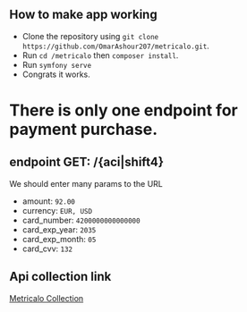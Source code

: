 ## How to make app working

- Clone the repository using `git clone https://github.com/OmarAshour207/metricalo.git`.
- Run `cd /metricalo` then `composer install`.
- Run `symfony serve`
- Congrats it works.

# There is only one endpoint for payment purchase.

## endpoint GET: /{aci|shift4}

We should enter many params to the URL 
- amount: `92.00`
- currency: `EUR, USD`
- card_number: `4200000000000000`
- card_exp_year: `2035`
- card_exp_month: `05`
- card_cvv: `132`


## Api collection link
[Metricalo Collection](https://api.postman.com/collections/8536121-c956b8d8-f43c-486b-bb4d-98f1da0dc36e?access_key=PMAT-01JNCCPT2HW4V2Z7Q9T5DZWE60)
